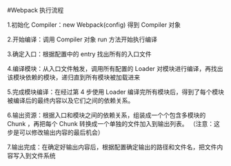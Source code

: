 #Webpack 执行流程

1.初始化 Compiler：new Webpack(config) 得到 Compiler 对象

2.开始编译：调用 Compiler 对象 run 方法开始执行编译

3.确定入口：根据配置中的 entry 找出所有的入口文件

4.编译模块：从入口文件触发，调用所有配置的 Loader 对模块进行编译，再找出该模块依赖的模块，递归直到所有模块被加载进来

5.完成模块编译：在经过第 4 步使用 Loader 编译完所有模块后，得到了每个模块被编译后的最终内容以及它们之间的依赖关系。

6.输出资源：根据入口和模块之间的依赖关系，组装成一个个包含多模块的 Chunk ，再把每个 Chunk 转换成一个单独的文件加入到输出列表。
（注意：这步是可以修改输出内容的最后机会）

7.输出完成：在确定好输出内容后，根据配置确定输出的路径和文件名，把文件内容写入到文件系统